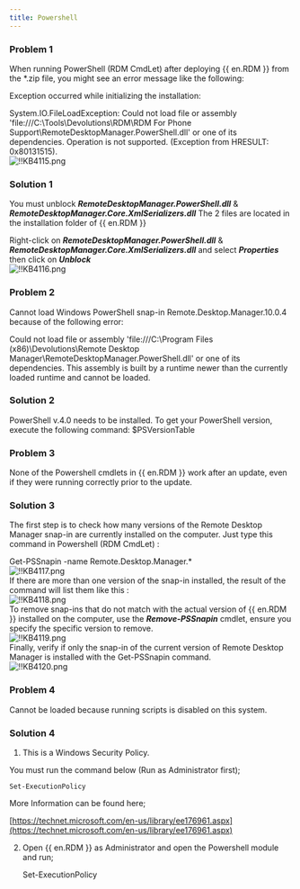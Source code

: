 ```yaml
---
title: Powershell
---
```

### Problem 1
When running PowerShell (RDM CmdLet) after deploying {{ en.RDM }} from the *.zip file, you might see an error message like the following:  

Exception occurred while initializing the installation:  

System.IO.FileLoadException: Could not load file or assembly 'file<area>:///C:\Tools\Devolutions\RDM\RDM For Phone Support\RemoteDesktopManager.PowerShell.dll' or one of its dependencies. Operation is not supported. (Exception from HRESULT: 0x80131515).  
![!!KB4115.png](https://webdevolutions.azureedge.net/docs/en/kb/KB4115.png)
### Solution 1
You must unblock ***RemoteDesktopManager.PowerShell.dll*** & ***RemoteDesktopManager.Core.XmlSerializers.dll*** The 2 files are located in the installation folder of {{ en.RDM }}  

Right-click on ***RemoteDesktopManager.PowerShell.dll*** & ***RemoteDesktopManager.Core.XmlSerializers.dll*** and select ***Properties*** then click on ***Unblock***  
![!!KB4116.png](https://webdevolutions.azureedge.net/docs/en/kb/KB4116.png)
### Problem 2
Cannot load Windows PowerShell snap-in Remote.Desktop.Manager.10.0.4 because of the following error:  

Could not load file or assembly 'file<area>:///C:\Program Files (x86)\Devolutions\Remote Desktop Manager\RemoteDesktopManager.PowerShell.dll' or one of its dependencies. This assembly is built by a runtime newer than the currently loaded runtime and cannot be loaded.
### Solution 2
PowerShell v.4.0 needs to be installed. To get your PowerShell version, execute the following command: $PSVersionTable
### Problem 3
None of the Powershell cmdlets in {{ en.RDM }} work after an update, even if they were running correctly prior to the update.
### Solution 3
The first step is to check how many versions of the Remote Desktop Manager snap-in are currently installed on the computer. Just type this command in Powershell (RDM CmdLet) :  

Get-PSSnapin -name Remote.Desktop.Manager.*  
![!!KB4117.png](https://webdevolutions.azureedge.net/docs/en/kb/KB4117.png)  
If there are more than one version of the snap-in installed, the result of the command will list them like this :  
![!!KB4118.png](https://webdevolutions.azureedge.net/docs/en/kb/KB4118.png)  
To remove snap-ins that do not match with the actual version of {{ en.RDM }} installed on the computer, use the ***Remove-PSSnapin*** cmdlet, ensure you specify the specific version to remove.  
![!!KB4119.png](https://webdevolutions.azureedge.net/docs/en/kb/KB4119.png)  
Finally, verify if only the snap-in of the current version of Remote Desktop Manager is installed with the Get-PSSnapin command.  
![!!KB4120.png](https://webdevolutions.azureedge.net/docs/en/kb/KB4120.png)  
### Problem 4
Cannot be loaded because running scripts is disabled on this system.
### Solution 4
1. This is a Windows Security Policy.  

You must run the command below (Run as Administrator first);  

    Set-ExecutionPolicy  

More Information can be found here;  

[https://technet.microsoft.com/en-us/library/ee176961.aspx](https://technet.microsoft.com/en-us/library/ee176961.aspx)  

2. Open {{ en.RDM }} as Administrator and open the Powershell module and run;  

    Set-ExecutionPolicy
